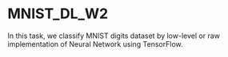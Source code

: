 # MNIST_DL_W2
In this task, we classify MNIST digits dataset by low-level or raw implementation of Neural Network using TensorFlow.
